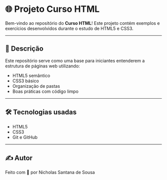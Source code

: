 # 🌐 Projeto Curso HTML

Bem-vindo ao repositório do **Curso HTML**! Este projeto contém exemplos e exercícios desenvolvidos durante o estudo de HTML5 e CSS3.

---

## 📄 Descrição

Este repositório serve como uma base para iniciantes entenderem a estrutura de páginas web utilizando:

- HTML5 semântico
- CSS3 básico
- Organização de pastas
- Boas práticas com código limpo



---

## 🛠️ Tecnologias usadas

- HTML5
- CSS3
- Git e GitHub

---

## ✍️ Autor

Feito com 💙 por Nicholas Santana de Sousa


